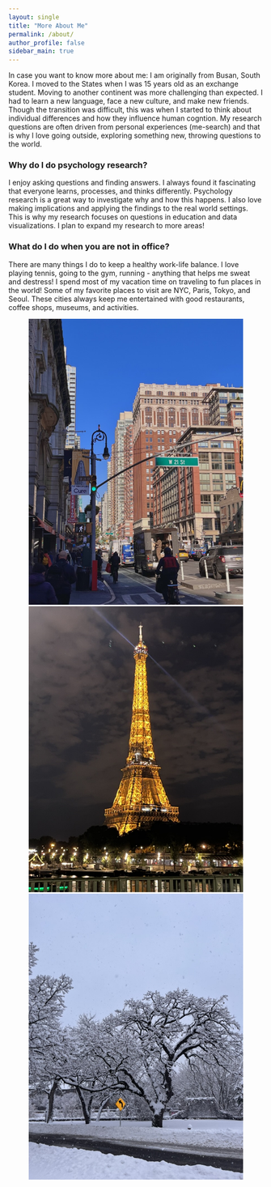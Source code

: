 ```yaml
---
layout: single
title: "More About Me"
permalink: /about/
author_profile: false
sidebar_main: true
---
```

In case you want to know more about me: I am originally from Busan, South Korea. I moved to the States when I was 15 years old as an exchange student. Moving to another continent was more challenging than expected. I had to learn a new language, face a new culture, and make new friends. Though the transition was difficult, this was when I started to think about individual differences and how they influence human cogntion. My research questions are often driven from personal experiences (me-search) and that is why I love going outside, exploring something new, throwing questions to the world.

### Why do I do psychology research? 
I enjoy asking questions and finding answers. I always found it fascinating that everyone learns, processes, and thinks differently. Psychology research is a great way to investigate why and how this happens. I also love making implications and applying the findings to the real world settings. This is why my research focuses on questions in education and data visualizations. I plan to expand my research to more areas! 

### What do I do when you are not in office? 
There are many things I do to keep a healthy work-life balance. I love playing tennis, going to the gym, running - anything that helps me sweat and destress! I spend most of my vacation time on traveling to fun places in the world! Some of my favorite places to visit are NYC, Paris, Tokyo, and Seoul. These  cities always keep me entertained with good restaurants, coffee shops, museums, and activities. 

<figure class="third">
    <a href="/assets/images/newyork.jpeg"><img src="/assets/images/newyork.jpeg"></a>
    <a href="/assets/images/paris.jpeg"><img src="/assets/images/paris.jpeg"></a>
    <a href="/assets/images/minneapolis.jpeg"><img src="/assets/images/minneapolis.jpeg"></a>
    <figcaption> </figcaption>
</figure>

